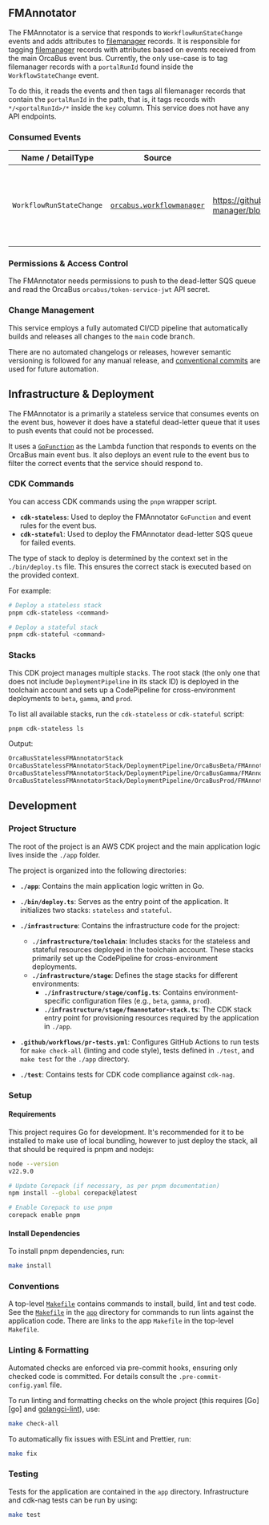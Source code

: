 FMAnnotator
--------------------------------------------------------------------------------

The FMAnnotator is a service that responds to `WorkflowRunStateChange` events and adds attributes to [filemanager] records.
It is responsible for tagging [filemanager] records with attributes based on events received from the main
OrcaBus event bus. Currently, the only use-case is to tag filemanager records with a `portalRunId` found inside
the `WorkflowStateChange` event.

To do this, it reads the events and then tags all filemanager records that contain the `portalRunId` in the path, that
is, it tags records with `*/<portalRunId>/*` inside the `key` column. This service does not have any API endpoints.

### Consumed Events

| Name / DetailType        | Source                                        | Schema Link                                                                                                                         | Description                                                    |
|--------------------------|-----------------------------------------------|-------------------------------------------------------------------------------------------------------------------------------------|----------------------------------------------------------------|
| `WorkflowRunStateChange` | [`orcabus.workflowmanager`][workflow-manager] | https://github.com/OrcaBus/service-workflow-manager/blob/main/docs/events/WorkflowRunStateChange/WorkflowRunStateChange.schema.json | Announces service state changes and contains the `portalRunId` |

[workflow-manager]: https://github.com/OrcaBus/service-workflow-manager

### Permissions & Access Control

The FMAnnotator needs permissions to push to the dead-letter SQS queue and read the OrcaBus `orcabus/token-service-jwt` API secret.

### Change Management

This service employs a fully automated CI/CD pipeline that automatically builds and releases all changes to the `main`
code branch.

There are no automated changelogs or releases, however semantic versioning is followed for any manual release, and
[conventional commits][conventional-commits] are used for future automation.

[conventional-commits]: https://www.conventionalcommits.org/en/v1.0.0/

Infrastructure & Deployment
--------------------------------------------------------------------------------

The FMAnnotator is a primarily a stateless service that consumes events on the event bus, however it does have a stateful
dead-letter queue that it uses to push events that could not be processed.

It uses a [`GoFunction`][go-function] as the Lambda function that responds to events on the OrcaBus main event bus. It
also deploys an event rule to the event bus to filter the correct events that the service should respond to.

[go-function]: https://docs.aws.amazon.com/cdk/api/v2/docs/@aws-cdk_aws-lambda-go-alpha.GoFunction.html

### CDK Commands

You can access CDK commands using the `pnpm` wrapper script.

- **`cdk-stateless`**: Used to deploy the FMAnnotator `GoFunction` and event rules for the event bus.
- **`cdk-stateful`**: Used to deploy the FMAnnotator dead-letter SQS queue for failed events.

The type of stack to deploy is determined by the context set in the `./bin/deploy.ts` file. This ensures the correct stack is executed based on the provided context.

For example:

```sh
# Deploy a stateless stack
pnpm cdk-stateless <command>
```

```sh
# Deploy a stateful stack
pnpm cdk-stateful <command>
```

### Stacks

This CDK project manages multiple stacks. The root stack (the only one that does not include `DeploymentPipeline` in its stack ID)
is deployed in the toolchain account and sets up a CodePipeline for cross-environment deployments to `beta`, `gamma`, and `prod`.

To list all available stacks, run the `cdk-stateless` or `cdk-stateful` script:

```sh
pnpm cdk-stateless ls
```

Output:

```sh
OrcaBusStatelessFMAnnotatorStack
OrcaBusStatelessFMAnnotatorStack/DeploymentPipeline/OrcaBusBeta/FMAnnotatorStack (OrcaBusBeta-FMAnnotatorStack)
OrcaBusStatelessFMAnnotatorStack/DeploymentPipeline/OrcaBusGamma/FMAnnotatorStack (OrcaBusGamma-FMAnnotatorStack)
OrcaBusStatelessFMAnnotatorStack/DeploymentPipeline/OrcaBusProd/FMAnnotatorStack (OrcaBusProd-FMAnnotatorStack)
```

Development
--------------------------------------------------------------------------------

### Project Structure

The root of the project is an AWS CDK project and the main application logic lives inside the `./app` folder.

The project is organized into the following directories:

- **`./app`**: Contains the main application logic written in Go.

- **`./bin/deploy.ts`**: Serves as the entry point of the application. It initializes two stacks: `stateless` and `stateful`.

- **`./infrastructure`**: Contains the infrastructure code for the project:
    - **`./infrastructure/toolchain`**: Includes stacks for the stateless and stateful resources deployed in the toolchain account. These stacks primarily set up the CodePipeline for cross-environment deployments.
    - **`./infrastructure/stage`**: Defines the stage stacks for different environments:
        - **`./infrastructure/stage/config.ts`**: Contains environment-specific configuration files (e.g., `beta`, `gamma`, `prod`).
        - **`./infrastructure/stage/fmannotator-stack.ts`**: The CDK stack entry point for provisioning resources required by the application in `./app`.

- **`.github/workflows/pr-tests.yml`**: Configures GitHub Actions to run tests for `make check-all` (linting and code style), tests defined in `./test`, and `make test` for the `./app` directory.

- **`./test`**: Contains tests for CDK code compliance against `cdk-nag`.

### Setup

#### Requirements

This project requires Go for development. It's recommended for it to be installed to make use of local bundling,
however to just deploy the stack, all that should be required is pnpm and nodejs:

```sh
node --version
v22.9.0

# Update Corepack (if necessary, as per pnpm documentation)
npm install --global corepack@latest

# Enable Corepack to use pnpm
corepack enable pnpm
```

#### Install Dependencies

To install pnpm dependencies, run:

```sh
make install
```

### Conventions

A top-level [`Makefile`][makefile] contains commands to install, build, lint and test code. See the [`Makefile`][makefile-app] in the [`app`][app] directory
for commands to run lints against the application code. There are links to the app `Makefile` in the top-level `Makefile`.

### Linting & Formatting

Automated checks are enforced via pre-commit hooks, ensuring only checked code is committed. For details consult the `.pre-commit-config.yaml` file.

To run linting and formatting checks on the whole project (this requires [Go][go] and [golangci-lint][golangci-lint]), use:

```sh
make check-all
```

To automatically fix issues with ESLint and Prettier, run:

```sh
make fix
```

### Testing

Tests for the application are contained in the `app` directory. Infrastructure and cdk-nag tests can be run by using:

```sh
make test
```

[makefile]: Makefile
[makefile-app]: app/Makefile
[readme]: app/README.md
[app]: app
[bin]: bin
[infrastructure]: infrastructure
[test]: test
[pnpm]: https://pnpm.io/
[filemanager]: https://github.com/OrcaBus/service-filemanager
[golang]: https://go.dev/doc/install
[golangci-lint]: https://golangci-lint.run/welcome/install/#local-installation
